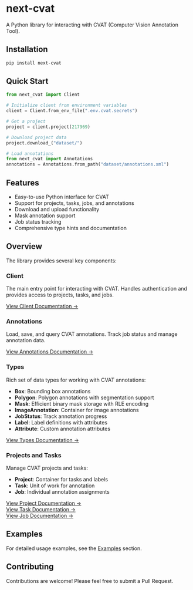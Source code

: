 # next-cvat

A Python library for interacting with CVAT (Computer Vision Annotation Tool).

## Installation

```bash
pip install next-cvat
```

## Quick Start

```python
from next_cvat import Client

# Initialize client from environment variables
client = Client.from_env_file(".env.cvat.secrets")

# Get a project
project = client.project(217969)

# Download project data
project.download_("dataset/")

# Load annotations
from next_cvat import Annotations
annotations = Annotations.from_path("dataset/annotations.xml")
```

## Features

- Easy-to-use Python interface for CVAT
- Support for projects, tasks, jobs, and annotations
- Download and upload functionality
- Mask annotation support
- Job status tracking
- Comprehensive type hints and documentation

## Overview

The library provides several key components:

### Client

The main entry point for interacting with CVAT. Handles authentication and provides access to projects, tasks, and jobs.

[View Client Documentation →](api/client.md)

### Annotations

Load, save, and query CVAT annotations. Track job status and manage annotation data.

[View Annotations Documentation →](api/annotations.md)

### Types

Rich set of data types for working with CVAT annotations:

- **Box**: Bounding box annotations
- **Polygon**: Polygon annotations with segmentation support
- **Mask**: Efficient binary mask storage with RLE encoding
- **ImageAnnotation**: Container for image annotations
- **JobStatus**: Track annotation progress
- **Label**: Label definitions with attributes
- **Attribute**: Custom annotation attributes

[View Types Documentation →](api/types.md)

### Projects and Tasks

Manage CVAT projects and tasks:

- **Project**: Container for tasks and labels
- **Task**: Unit of work for annotation
- **Job**: Individual annotation assignments

[View Project Documentation →](api/project.md)  
[View Task Documentation →](api/task.md)  
[View Job Documentation →](api/job.md)

## Examples

For detailed usage examples, see the [Examples](examples/basic_usage.md) section.

## Contributing

Contributions are welcome! Please feel free to submit a Pull Request.
